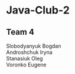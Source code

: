 # Java-Club-2

## Team 4
Slobodyanyuk Bogdan  
Androshchuk Iryna  
Stanasiuk Oleg  
Voronko Eugene  
